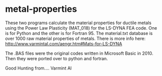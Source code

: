 # metal-properties
These two programs calculate the material properties for ductile metals using the Power Law Plasticity (MAT_018) for the LS-DYNA FEA code.
One is for Python and the other is for Fortran 95. The material.txt database is over 1000 raw material properties of metals.
There is more info here: http://www.varmintal.com/aengr.htm#Mats-for-LS-DYNA

The .BAS files were the original codes written in Microsoft Basic in 2010. Then they were ported over to python and fortran.

Good Hunting from.... Varmint Al
